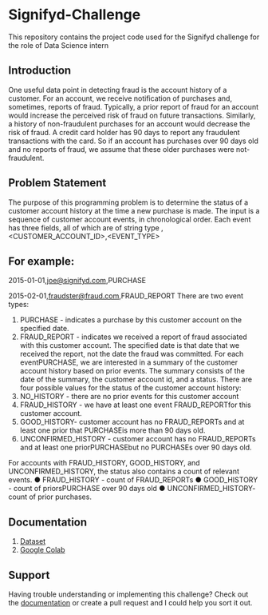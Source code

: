 # Signifyd-Challenge
This repository contains the project code used for the Signifyd challenge for the role of Data Science intern

## Introduction
One useful data point in detecting fraud is the account history of a customer.
For an account, we receive notification of purchases and, sometimes, reports of fraud.
Typically, a prior report of fraud for an account would increase the perceived risk of fraud on future
transactions.
Similarly, a history of non-fraudulent purchases for an account would decrease the risk of fraud. A
credit card holder has 90 days to report any fraudulent transactions with the card. So if an account
has purchases over 90 days old and no reports of fraud, we assume that these older purchases
were not-fraudulent.

## Problem Statement
The purpose of this programming problem is to determine the status of a customer account history at
the time a new purchase is made.
The input is a sequence of customer account events, in chronological order. Each event has three
fields, all of which are of string type
<DATE>,<CUSTOMER_ACCOUNT_ID>,<EVENT_TYPE>

 ## For example:
2015-01-01,joe@signifyd.com,PURCHASE
  
2015-02-01,fraudster@fraud.com,FRAUD_REPORT
There are two event types:
1. PURCHASE - indicates a purchase by this customer account on the specified date.
2. FRAUD_REPORT - indicates we received a report of fraud associated with this customer
account. The specified date is that date that we received the report, not the date the fraud
was committed.
For each eventPURCHASE, we are interested in a summary of the customer account history based on
prior events. The summary consists of the date of the summary, the customer account id, and a
status.
There are four possible values for the status of the customer account history:
1. NO_HISTORY - there are no prior events for this customer account
2. FRAUD_HISTORY - we have at least one event FRAUD_REPORTfor this customer account.
3. GOOD_HISTORY- customer account has no FRAUD_REPORTs and at least one prior that
PURCHASEis more than 90 days old.
4. UNCONFIRMED_HISTORY - customer account has no FRAUD_REPORTs and at least one
priorPURCHASEbut no PURCHASEs over 90 days old.

For accounts with FRAUD_HISTORY, GOOD_HISTORY, and UNCONFIRMED_HISTORY, the status
also contains a count of relevant events.
● FRAUD_HISTORY - count of FRAUD_REPORTs
● GOOD_HISTORY - count of priorsPURCHASE over 90 days old
● UNCONFIRMED_HISTORY- count of prior purchases.
  
## Documentation
1. [Dataset](https://drive.google.com/file/d/1-f9p_BWf-JtM06eWxssGl20uHFvS9H6I/view?usp=sharing)
2. [Google Colab](https://github.com/SaiTulasi69/Signifyd-Challenge/blob/main/Signifyd_Challenge.ipynb)
  
## Support
Having trouble understanding or implementing this challenge? Check out the [documentation](https://github.com/SaiTulasi69/Signifyd-Challenge/edit/main/README.md#documentation) or create a pull request and I could help you sort it out.
